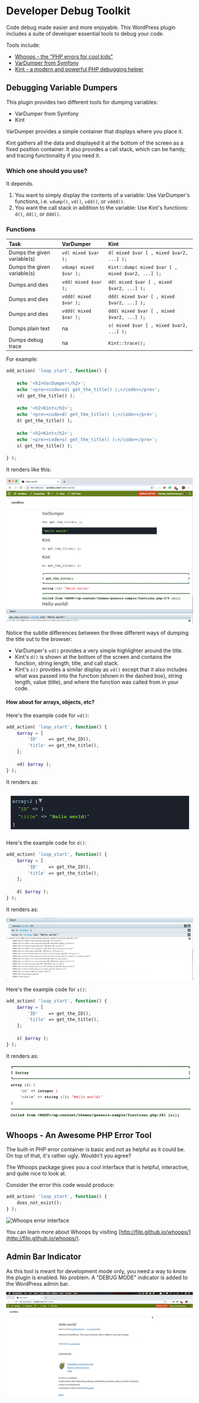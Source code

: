 # Developer Debug Toolkit

Code debug made easier and more enjoyable.  This WordPress plugin includes a suite of developer essential tools to debug your code.

Tools include:

* [Whoops - the "PHP errors for cool kids"](http://filp.github.io/whoops/)
* [VarDumper from Symfony](https://symfony.com/doc/current/components/var_dumper.html)
* [Kint - a modern and powerful PHP debugging helper](https://kint-php.github.io/kint/)

## Debugging Variable Dumpers

This plugin provides two different tools for dumping variables:

* VarDumper from Symfony
* Kint

VarDumper provides a simple container that displays where you place it.

Kint gathers all the data and displayed it at the bottom of the screen as a fixed position container.  It also provides a call stack, which can be handy, and tracing functionality if you need it.

### Which one should you use?

It depends.

1. You want to simply display the contents of a variable: Use VarDumper's functions, i.e. `vdump()`, `vd()`, `vdd()`, or `vddd()`.
2. You want the call stack in addition to the variable:  Use Kint's functions: `d()`, `dd()`, or `ddd()`.

### Functions

| Task      | VarDumper | Kint     |
| :---        | :---    | :---  |
| Dumps the given variable(s) | `vd( mixed $var );` | `d( mixed $var [ , mixed $var2, ...] );` |
| Dumps the given variable(s) | `vdump( mixed $var );` | `Kint::dump( mixed $var [ , mixed $var2, ...] );` |
| Dumps and dies   | `vdd( mixed $var );` | `dd( mixed $var [ , mixed $var2, ...] );` |
| Dumps and dies   | `vddd( mixed $var );` | `ddd( mixed $var [ , mixed $var2, ...] );` |
| Dumps and dies   | `vddd( mixed $var );` | `ddd( mixed $var [ , mixed $var2, ...] );` |
| Dumps plain text | na | `s( mixed $var [ , mixed $var2, ...] );` |
| Dumps debug trace | na | `Kint::trace();` |

For example:

```php
add_action( 'loop_start', function() {

	echo '<h2>VarDumper</h2>';
	echo '<pre><code>vd( get_the_title() );</code></pre>';
	vd( get_the_title() );

	echo '<h2>Kint</h2>';
	echo '<pre><code>d( get_the_title() );</code></pre>';
	d( get_the_title() );

	echo '<h2>Kint</h2>';
	echo '<pre><code>s( get_the_title() );</code></pre>';
	s( get_the_title() );

} );
```

It renders like this:

![screenshot 1](screenshot-1.png)

Notice the subtle differences between the three different ways of dumping the title out to the browser:

* VarDumper's `vd()` provides a very simple highlighter around the title.
* Kint's `d()` is shown at the bottom of the screen and contains the function, string length, title, and call stack.
* Kint's `s()` provides a similar display as `vd()` except that it also includes what was passed into the function (shown in the dashed box), string length, value (title), and where the function was called from in your code.

#### How about for arrays, objects, etc?

Here's the example code for `vd()`:

```php
add_action( 'loop_start', function() {
	$array = [
		'ID'    => get_the_ID(),
		'title' => get_the_title(),
	];

	vd( $array );
} );
```

It renders as:

![screenshot of vd( $array )](screenshot-2.png)

Here's the example code for `d()`:

```php
add_action( 'loop_start', function() {
	$array = [
		'ID'    => get_the_ID(),
		'title' => get_the_title(),
	];

	d( $array );
} );
```

It renders as:

![screenshot of d( $array )](screenshot-3.png)

Here's the example code for `s()`:

```php
add_action( 'loop_start', function() {
	$array = [
		'ID'    => get_the_ID(),
		'title' => get_the_title(),
	];

	s( $array );
} );
```

It renders as:

![screenshot of s( $array )](screenshot-4.png)

## Whoops - An Awesome PHP Error Tool

The built-in PHP error container is basic and not as helpful as it could be.  On top of that, it's rather ugly. Wouldn't you agree?

The Whoops package gives you a cool interface that is helpful, interactive, and quite nice to look at.

Consider the error this code would produce:

```php
add_action( 'loop_start', function() {
	does_not_exist();
} );
```

![Whoops error interface](docs/whoops.gif)

You can learn more about Whoops by visiting [http://filp.github.io/whoops/](http://filp.github.io/whoops/).

## Admin Bar Indicator

As this tool is meant for development mode only, you need a way to know the plugin is enabled.  No problem. A "DEBUG MODE" indicator is added to the WordPress admin bar.

![Admin Bar indicator](docs/admin-bar-indicator.gif)
